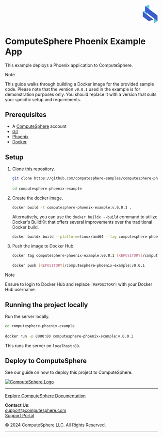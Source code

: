 <p align="right">
    <img src="/priv/static/images/logo.svg" width="50px" />
</p>

# ComputeSphere Phoenix Example App

This example deploys a Phoenix application to ComputeSphere.

> [!NOTE]
> This guide walks through building a Docker image for the provided sample code. Please note that the version `v0.0.1` used in the example is for demonstration purposes only. You should replace it with a version that suits your specific setup and requirements.

## Prerequisites

-   A [ComputeSphere](https://computesphere.com) account
-   [Git](https://git-scm.com/downloads)
-   [Phoenix](https://phoenixframework.org)
-   [Docker](https://docs.docker.com/engine/install/)

## Setup

1. Clone this repository.

   ```bash
   git clone https://github.com/computesphere-samples/computesphere-phoenix-example.git

   cd computesphere-phoenix-example
   ```

2. Create the docker image.

   ```bash
   docker build -t computesphere-phoenix-example:v.0.0.1 .
   ```

   Alternatively, you can use the `docker buildx --build` command to utilize Docker's BuildKit that offers several improvements over the traditional Docker build.

   ```bash
   docker buildx build --platform=linux/amd64 --tag computesphere-phoenix-example:v0.0.1 .
   ```

3. Push the image to Docker Hub.

   ```bash
   docker tag computesphere-phoenix-example:v0.0.1 [REPOSITORY]/computesphere-phoenix-example:v0.0.1

   docker push [REPOSITORY]/computesphere-phoenix-example:v0.0.1
   ```

> [!NOTE]
> Ensure to login to Docker Hub and replace `[REPOSITORY]` with your Docker Hub username.

## Running the project locally

Run the server locally.

```bash
cd computesphere-phoenix-example

docker run -p 8080:80 computesphere-phoenix-example:v.0.0.1
```

This runs the server on `localhost:80`.

## Deploy to ComputeSphere

<!-- Add a link to the blog once published -->

See our guide on how to deploy this project to ComputeSphere.

<!-- Check if this is the right link to the dashboard -->

<a href="https://console.computesphere.com"> <img src="https://perizer.com/wp-content/uploads/2024/01/Group-1-1.png" alt="ComputeSphere Logo"> </a>

---
[Explore ComputeSphere Documentation](https://docs.computesphere.com)

**Contact Us:**  
[support@computesphere.com](mailto:support@computesphere.com)  
[Support Portal](https://support.computesphere.com/portal)

&copy; 2024 ComputeSphere LLC. All Rights Reserved.

---
